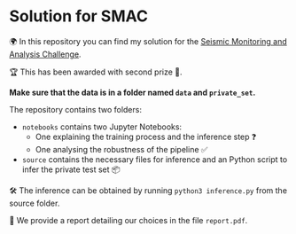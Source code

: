 # Solution for SMAC

🌍 In this repository you can find my solution for the [Seismic Monitoring and Analysis Challenge](https://www.codabench.org/competitions/2222/#).

🏆 This has been awarded with second prize 🥈. 

**Make sure that the data is in a folder named `data` and `private_set`.**

The repository contains two folders:
- `notebooks` contains two Jupyter Notebooks:
    - One explaining the training process and the inference step ❓
    - One analysing the robustness of the pipeline ✅
- `source` contains the necessary files for inference and an Python script to infer the private test set 📦

🛠️ The inference can be obtained by running `python3 inference.py` from the source folder.

📜 We provide a report detailing our choices in the file `report.pdf`.
